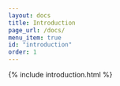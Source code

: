 ```yaml
---
layout: docs
title: Introduction
page_url: /docs/
menu_item: true
id: "introduction"
order: 1
---
```

{% include introduction.html %}
